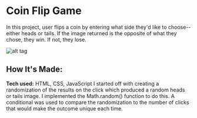 # Coin Flip Game
In this project, user flips a coin by entering what side they'd like to choose--either heads or tails. If the image returned is the opposite of what they chose, they win. If not, they lose.

![alt tag](https://drive.google.com/uc?export=view&id=1-RClB3n6atxnE4bdqaB1kFbKiyGQTwC4)

## How It's Made:

**Tech used:** HTML, CSS, JavaScript
I started off with creating a randomization of the results on the click which produced a random heads or tails image. I implemented the Math.random() function to do this. A conditional was used to compare the randomization to the number of clicks that would make the outcome unique each time.
